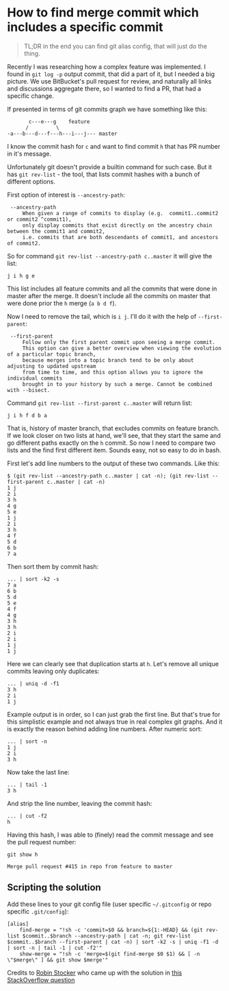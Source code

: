 # How to find merge commit which includes a specific commit

> TL;DR in the end you can find git alias config, that will just do the thing.

Recently I was researching how a complex feature was implemented.
I found in `git log -p` output commit, that did a part of it, but I needed a big picture.
We use BitBucket's pull request for review, and naturally all links and discussions aggregate there,
so I wanted to find a PR, that had a specific change.

If presented in terms of git commits graph we have something like this:

```
       c---e---g    feature
      /         \
-a---b---d---f---h---i---j--- master
```

I know the commit hash for `c` and want to find commit `h` that has PR number in it's message.

Unfortunately git doesn't provide a builtin command for such case.
But it has `git rev-list` - the tool, that lists commit hashes with a bunch of different options.

First option of interest is `--ancestry-path`:

```
 --ancestry-path
     When given a range of commits to display (e.g.  commit1..commit2 or commit2 ^commit1),
     only display commits that exist directly on the ancestry chain between the commit1 and commit2,
     i.e. commits that are both descendants of commit1, and ancestors of commit2.
```

So for command `git rev-list --ancestry-path c..master` it will give the list:

```
j i h g e
```

This list includes all feature commits and all the commits that were done in master after the merge.
It doesn't include all the commits on master that were done prior the `h` merge (`a b d f`).

Now I need to remove the tail, which is `i j`.
I'll do it with the help of `--first-parent`:

```
 --first-parent
     Follow only the first parent commit upon seeing a merge commit.
     This option can give a better overview when viewing the evolution of a particular topic branch,
     because merges into a topic branch tend to be only about adjusting to updated upstream
     from time to time, and this option allows you to ignore the individual commits
     brought in to your history by such a merge. Cannot be combined with --bisect.
```

Command `git rev-list --first-parent c..master` will return list:

```
j i h f d b a
```

That is, history of master branch, that excludes commits on feature branch.
If we look closer on two lists at hand, we'll see, that they start the same and go different paths exactly on the `h` commit.
So now I need to compare two lists and the find first different item. Sounds easy, not so easy to do in bash.

First let's add line numbers to the output of these two commands. Like this:

```
$ (git rev-list --ancestry-path c..master | cat -n); (git rev-list --first-parent c..master | cat -n)
1 j
2 i
3 h
4 g
5 e
1 j
2 i
3 h
4 f
5 d
6 b
7 a
```

Then sort them by commit hash:

```
... | sort -k2 -s
7 a
6 b
5 d
5 e
4 f
4 g
3 h
3 h
2 i
2 i
1 j
1 j
```

Here we can clearly see that duplication starts at `h`. Let's remove all unique commits leaving only duplicates:

```
... | uniq -d -f1
3 h
2 i
1 j
```

Example output is in order, so I can just grab the first line.
But that's true for this simplistic example and not always true in real complex git graphs.
And it is exactly the reason behind adding line numbers.
After numeric sort:

```
... | sort -n
1 j
2 i
3 h
```

Now take the last line:

```
... | tail -1
3 h
```

And strip the line number, leaving the commit hash:

```
... | cut -f2
h
```

Having this hash, I was able to (finely) read the commit message and see the pull request number:

```
git show h

Merge pull request #415 in repo from feature to master
```

## Scripting the solution

Add these lines to your git config file (user specific `~/.gitconfig` or repo specific `.git/config`):

```
[alias]
    find-merge = "!sh -c 'commit=$0 && branch=${1:-HEAD} && (git rev-list $commit..$branch --ancestry-path | cat -n; git rev-list $commit..$branch --first-parent | cat -n) | sort -k2 -s | uniq -f1 -d | sort -n | tail -1 | cut -f2'"
    show-merge = "!sh -c 'merge=$(git find-merge $0 $1) && [ -n \"$merge\" ] && git show $merge'"
```

Credits to [Robin Stocker](https://stackoverflow.com/users/305973/robinst) who came up with the solution in [this StackOverflow question](https://stackoverflow.com/a/30998048/135079)
